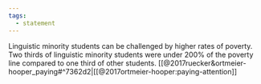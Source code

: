 ```yaml
---
tags:
  - statement
---
```

Linguistic minority students can be challenged by higher rates of poverty. Two thirds of linguistic minority students were under 200% of the poverty line compared to one third of other students. [[@2017ruecker&ortmeier-hooper_paying#^7362d2|[[@2017ortmeier-hooper:paying-attention]]
